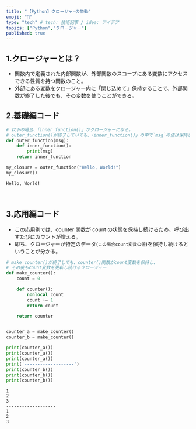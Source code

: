 ```yaml
---
title: "【Python】クロージャ-の挙動"
emoji: "🐙"
type: "tech" # tech: 技術記事 / idea: アイデア
topics: ["Python","クロージャー"]
published: true
---
```


## 1.クロージャーとは？
- 関数内で定義された内部関数が、外部関数のスコープにある変数にアクセスできる性質を持つ関数のこと。
- 外部にある変数をクロージャー内に「閉じ込めて」保持することで、外部関数が終了した後でも、その変数を使うことができる。
&nbsp;
## 2.基礎編コード
```py
# 以下の場合、「inner_function()」がクロージャーになる。
# outer_function()が終了していても、「inner_function()」の中で`msg`の値は保持される。
def outer_function(msg):
    def inner_function(): 
        print(msg)
    return inner_function

my_closure = outer_function("Hello, World!")
my_closure() 

```
```shell:result
Hello, World!

```
&nbsp;
## 3.応用編コード
- この応用例では、counter 関数が count の状態を保持し続けるため、呼び出すたびにカウントが増える。
- 即ち、クロージャーが特定のデータ(`この場合count変数の値`)を保持し続けるということが分かる。
```py
# make_counter()が終了しても、counter()関数がcount変数を保持し、
# その後もcount変数を更新し続けるクロージャー
def make_counter():
    count = 0

    def counter():
        nonlocal count
        count += 1
        return count

    return counter


counter_a = make_counter()
counter_b = make_counter()

print(counter_a()) 
print(counter_a())
print(counter_a())
print('-------------------')
print(counter_b())
print(counter_b())
print(counter_b())

```
```shell:result
1
2
3
-------------------
1
2
3

```




